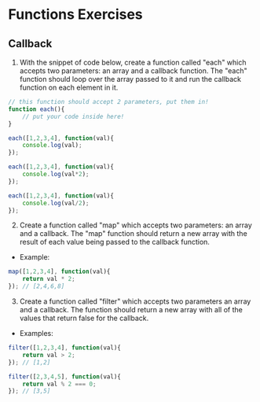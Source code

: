 # Functions Exercises 

## Callback 

1. With the snippet of code below, create a function called "each" which accepts two parameters: an array and a callback function. The "each" function should loop over the array passed to it and run the callback function on each element in it. 

```javascript
// this function should accept 2 parameters, put them in!
function each(){
    // put your code inside here!
}

each([1,2,3,4], function(val){
    console.log(val);
});

each([1,2,3,4], function(val){
    console.log(val*2);
});

each([1,2,3,4], function(val){
    console.log(val/2);
});
```

2. Create a function called "map" which accepts two parameters: an array and a callback. The "map" function should return a new array with the result of each value being passed to the callback function. 

* Example:
```javascript
map([1,2,3,4], function(val){
    return val * 2;
}); // [2,4,6,8]
```

3. Create a function called "filter" which accepts two parameters an array and a callback. The function should return a new array with all of the values that return false for the callback. 

* Examples:
```javascript
filter([1,2,3,4], function(val){
    return val > 2;
}); // [1,2]

filter([2,3,4,5], function(val){
    return val % 2 === 0;
}); // [3,5]
```
